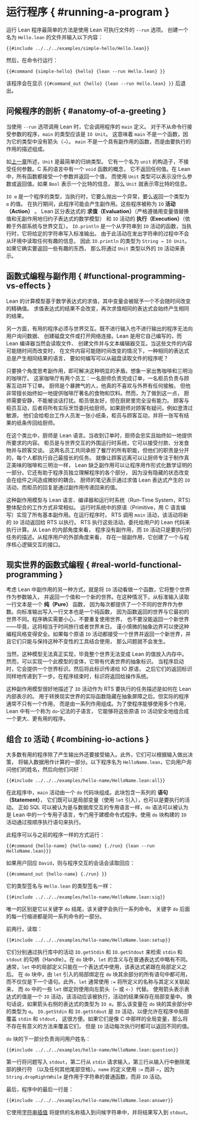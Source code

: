 <!--
# Running a Program
-->

# 运行程序 { #running-a-program }

<!--
The simplest way to run a Lean program is to use the `--run` option to the Lean executable.
Create a file called `Hello.lean` and enter the following contents:
-->

运行 Lean 程序最简单的方法是使用 Lean 可执行文件的 `--run` 选项。
创建一个名为 `Hello.lean` 的文件并输入以下内容：

```lean
{{#include ../../../examples/simple-hello/Hello.lean}}
```

<!--
Then, from the command line, run:
-->

然后，在命令行运行：

```
{{#command {simple-hello} {hello} {lean --run Hello.lean} }}
```

<!--
The program displays `{{#command_out {hello} {lean --run Hello.lean} }}` and exits.
-->

该程序会在显示 `{{#command_out {hello} {lean --run Hello.lean} }}` 后退出。

<!--
## Anatomy of a Greeting
-->

## 问候程序的剖析 { #anatomy-of-a-greeting }

<!--
When Lean is invoked with the `--run` option, it invokes the program's `main` definition.
In programs that do not take command-line arguments, `main` should have type `IO Unit`.
This means that `main` is not a function, because there are no arrows (`→`) in its type.
Instead of being a function that has side effects, `main` consists of a description of effects to be carried out.
-->

当使用 `--run` 选项调用 Lean 时，它会调用程序的 `main` 定义。
对于不从命令行接受参数的程序，`main` 的类型应该是 `IO Unit`。
这意味着 `main` 不是一个函数，因为它的类型中没有箭头（`→`）。
`main` 不是一个具有副作用的函数，而是由要执行的作用的描述组成。

<!--
As discussed in [the preceding chapter](../getting-to-know/polymorphism.md), `Unit` is the simplest inductive type.
It has a single constructor called `unit` that takes no arguments.
Languages in the C tradition have a notion of a `void` function that does not return any value at all.
In Lean, all functions take an argument and return a value, and the lack of interesting arguments or return values can be signaled by using the `Unit` type instead.
If `Bool` represents a single bit of information, `Unit` represents zero bits of information.
-->

如[上一章](../getting-to-know/polymorphism.md)所述，`Unit` 是最简单的归纳类型。
它有一个名为 `unit` 的构造子，不接受任何参数。C 系的语言中有一个 `void` 函数的概念，
它不返回任何值。在 Lean 中，所有函数都接受一个参数并返回一个值，
而使用 `Unit` 类型可以表示没什么参数或返回值。如果 `Bool` 表示一个比特的信息，
那么 `Unit` 就表示零比特的信息。

<!--
`IO α` is the type of a program that, when executed, will either throw an exception or return a value of type `α`.
During execution, this program may have side effects.
These programs are referred to as `IO` _actions_.
Lean distinguishes between _evaluation_ of expressions, which strictly adheres to the mathematical model of substitution of values for variables and reduction of sub-expressions without side effects, and _execution_ of `IO` actions, which rely on an external system to interact with the world.
`IO.println` is a function from strings to `IO` actions that, when executed, write the given string to standard output.
Because this action doesn't read any interesting information from the environment in the process of emitting the string, `IO.println` has type `String → IO Unit`.
If it did return something interesting, then that would be indicated by the `IO` action having a type other than `Unit`.
-->

`IO α` 是一个程序的类型，当执行时，它要么抛出一个异常，要么返回一个类型为 `α` 的值。
在执行期间，此程序可能会产生副作用。这些程序被称为 `IO` **活动（Action）** 。
Lean 区分表达式的 **求值（Evaluation）**（严格遵循用变量值替换值和无副作用地归约子表达式的数学模型）
和 `IO` 活动的 **执行（Execution）**（依赖于外部系统与世界交互）。
`IO.println` 是一个从字符串到 `IO` 活动的函数，当执行时，它将给定的字符串写入标准输出。
由于此活动在发出字符串的过程中不会从环境中读取任何有趣的信息，
因此 `IO.println` 的类型为 `String → IO Unit`。如果它确实要返回一些有趣的东西，
那么将通过 `Unit` 类型以外的 `IO` 活动来表示。

<!--
## Functional Programming vs Effects
-->

## 函数式编程与副作用 { #functional-programming-vs-effects }

<!--
Lean's model of computation is based on the evaluation of mathematical expressions, in which variables are given exactly one value that does not change over time.
The result of evaluating an expression does not change, and evaluating the same expression again will always yield the same result.
-->

Lean 的计算模型基于数学表达式的求值，其中变量会被赋予一个不会随时间改变的精确值。
求值表达式的结果不会改变，再次求值相同的表达式会始终产生相同的结果。

<!--
On the other hand, useful programs must interact with the world.
A program that performs neither input nor output can't ask a user for data, create files on disk, or open network connections.
Lean is written in itself, and the Lean compiler certainly reads files, creates files, and interacts with text editors.
How can a language in which the same expression always yields the same result support programs that read files from disk, when the contents of these files might change over time?
-->

另一方面，有用的程序必须与世界交互。既不进行输入也不进行输出的程序无法向用户询问数据、
创建磁盘文件或打开网络连接。Lean 是用它自己编写的，而 Lean 编译器当然会读取文件、
创建文件并与文本编辑器交互。当这些文件的内容可能随时间而改变时，
在文件内容可能随时间改变的情况下，一种相同的表达式总是产生相同结果的语言，
要如何编写可以从磁盘读取文件的程序呢？

<!--
This apparent contradiction can be resolved by thinking a bit differently about side effects.
Imagine a café that sells coffee and sandwiches.
This café has two employees: a cook who fulfills orders, and a worker at the counter who interacts with customers and places order slips.
The cook is a surly person, who really prefers not to have any contact with the world outside, but who is very good at consistently delivering the food and drinks that the café is known for.
In order to do this, however, the cook needs peace and quiet, and can't be disturbed with conversation.
The counter worker is friendly, but completely incompetent in the kitchen.
Customers interact with the counter worker, who delegates all actual cooking to the cook.
If the cook has a question for a customer, such as clarifying an allergy, they send a little note to the counter worker, who interacts with the customer and passes a note back to the cook with the result.
-->

只要换个角度思考副作用，即可解决这种明显的矛盾。想象一家出售咖啡和三明治的咖啡厅。
这家咖啡厅有两个员工：一名厨师负责完成订单，一名柜员负责与顾客互动并下订单。
厨师是个暴脾气的人，他真的不喜欢与外界有任何接触，
但他非常擅长始终如一地提供咖啡厅著名的食物和饮料。然而，为了做到这一点，
厨师需要安静，不能被谈话打扰。柜员很友好，但在厨房里完全没有能力。
顾客与柜员互动，后者将所有实际烹饪委托给厨师。如果厨师对顾客有疑问，例如澄清过敏源，
他们会给柜台工作人员发一张小纸条，柜员与顾客互动，并将一张写有结果的纸条传回给厨师。

<!--
In this analogy, the cook is the Lean language.
When provided with an order, the cook faithfully and consistently delivers what is requested.
The counter worker is the surrounding run-time system that interacts with the world and can accept payments, dispense food, and have conversations with customers.
Working together, the two employees serve all the functions of the restaurant, but their responsibilities are divided, with each performing the tasks that they're best at.
Just as keeping customers away allows the cook to focus on making truly excellent coffee and sandwiches, Lean's lack of side effects allows programs to be used as part of formal mathematical proofs.
It also helps programmers understand the parts of the program in isolation from each other, because there are no hidden state changes that create subtle coupling between components.
The cook's notes represent `IO` actions that are produced by evaluating Lean expressions, and the counter worker's replies are the values that are passed back from effects.
-->

在这个类比中，厨师是 Lean 语言。当收到订单时，厨师会忠实且始终如一地提供所要求的内容。
柜员是与世界交互的外围运行时系统，它可以接受付款、分发食物并与顾客交谈。
这两名员工共同承担了餐厅的所有职能，但他们的职责是分开的，每个人都执行自己最擅长的任务。
就像让顾客远离可以让厨师专注于制作真正美味的咖啡和三明治一样，
Lean 缺乏副作用可以让程序用作形式化数学证明的一部分。它还有助于程序员独立理解程序的各个部分，
因为没有隐藏的状态改变会在组件之间造成微妙的耦合。
厨师的笔记表示通过求值 Lean 表达式产生的 `IO` 活动，而柜员的回复是通过副作用传递回来的值。

<!--
This model of side effects is quite similar to how the overall aggregate of the Lean language, its compiler, and its run-time system (RTS) work.
Primitives in the run-time system, written in C, implement all the basic effects.
When running a program, the RTS invokes the `main` action, which returns new `IO` actions to the RTS for execution.
The RTS executes these actions, delegating to the user's Lean code to carry out computations.
From the internal perspective of Lean, programs are free of side effects, and `IO` actions are just descriptions of tasks to be carried out.
From the external perspective of the program's user, there is a layer of side effects that create an interface to the program's core logic.
-->

这种副作用模型与 Lean 语言、编译器和运行时系统（Run-Time System，RTS）整体配合的工作方式非常相似。
运行时系统中的原语（Primitive，用 C 语言编写）实现了所有基本副作用。在运行程序时，
RTS 调用 `main` 活动，该活动将新的 `IO` 活动返回给 RTS 以执行。
RTS 执行这些活动，委托给用户的 Lean 代码来执行计算。从 Lean 的内部角度来看，
程序没有副作用，而 `IO` 活动只是要执行的任务的描述。从程序用户的外部角度来看，
存在一层副作用，它创建了一个与程序核心逻辑交互的接口。

<!--
## Real-World Functional Programming
-->

## 现实世界的函数式编程 { #real-world-functional-programming }

<!--
The other useful way to think about side effects in Lean is by considering `IO` actions to be functions that take the entire world as an argument and return a value paired with a new world.
In this case, reading a line of text from standard input _is_ a pure function, because a different world is provided as an argument each time.
Writing a line of text to standard output is a pure function, because the world that the function returns is different from the one that it began with.
Programs do need to be careful to never re-use the world, nor to fail to return a new world—this would amount to time travel or the end of the world, after all.
Careful abstraction boundaries can make this style of programming safe.
If every primitive `IO` action accepts one world and returns a new one, and they can only be combined with tools that preserve this invariant, then the problem cannot occur.
-->

考虑 Lean 中副作用的另一种方式，就是将 `IO` 活动看做一个函数，它将整个世界作为参数输入，
并返回一个值和一个新的世界。在这种情况下，从标准输入读取一行文本是一个 **纯（Pure）** 函数，
因为每次都提供了一个不同的世界作为参数。向标准输出写入一行文本也是一个纯函数，
因为函数返回的世界与它最初的世界不同。程序确实需要小心，不要重复使用世界，
也不要没能返回一个新世界——毕竟，这将相当于时间旅行或者世界末日。
谨小慎微的抽象边界可以使这种编程风格变得安全。如果每个原语 `IO`
活动都接受一个世界并返回一个新世界，并且它们只能与保持这种不变性的工具结合使用，
那么问题就不会发生。

<!--
This model cannot be implemented.
After all, the entire universe cannot be turned into a Lean value and placed into memory.
However, it is possible to implement a variation of this model with an abstract token that stands for the world.
When the program is started, it is provided with a world token.
This token is then passed on to the IO primitives, and their returned tokens are similarly passed to the next step.
At the end of the program, the token is returned to the operating system.
-->

当然，这种模型无法真正实现，毕竟整个世界无法变成 Lean 的值放入内存中。
然而，可以实现一个此模型的变体，它带有代表世界的抽象标识。
当程序启动时，它会提供一个世界标识。然后将此标识传递给 IO 原语，
之后它们的返回标识同样地传递到下一步。在程序结束时，标识将返回给操作系统。

<!--
This model of side effects is a good description of how `IO` actions as descriptions of tasks to be carried out by the RTS are represented internally in Lean.
The actual functions that transform the real world are behind an abstraction barrier.
But real programs typically consist of a sequence of effects, rather than just one.
To enable programs to use multiple effects, there is a sub-language of Lean called `do` notation that allows these primitive `IO` actions to be safely composed into a larger, useful program.
-->

这种副作用模型很好地描述了 `IO` 活动作为 RTS 要执行的任务描述是如何在 Lean 内部表示的。
用于转换现实世界的实际函数隐藏在抽象屏障之后。但实际的程序通常不只有一个作用，
而是由一系列作用组成。为了使程序能够使用多个作用，Lean 中有一个称为 `do`-记法的子语言，
它能够将这些原语 `IO` 活动安全地组合成一个更大、更有用的程序。

<!--
## Combining `IO` Actions
-->

## 组合 `IO` 活动 { #combining-io-actions }

<!--
Most useful programs accept input in addition to producing output.
Furthermore, they may take decisions based on input, using the input data as part of a computation.
The following program, called `HelloName.lean`, asks the user for their name and then greets them:
-->

大多数有用的程序除了产生输出外还要接受输入。此外，它们可以根据输入做出决策，
将输入数据用作计算的一部分。以下程序名为 `HelloName.lean`，它向用户询问他们的姓名，然后向他们问好：

```lean
{{#include ../../../examples/hello-name/HelloName.lean:all}}
```

<!--
In this program, the `main` action consists of a `do` block.
This block contains a sequence of _statements_, which can be both local variables (introduced using `let`) and actions that are to be executed.
Just as SQL can be thought of as a special-purpose language for interacting with databases, the `do` syntax can be thought of as a special-purpose sub-language within Lean that is dedicated to modeling imperative programs.
`IO` actions that are built with a `do` block are executed by executing the statements in order.
-->

在此程序中，`main` 活动由一个 `do` 代码块组成。此块包含一系列的 **语句（Statement）**，
它们既可以是局部变量（使用 `let` 引入），也可以是要执行的活动。
正如 SQL 可以被认为是与数据库交互的专用语言一样，`do` 语法可以被认为是 Lean
中的一个专用子语言，专门用于建模命令式程序。使用 `do` 块构建的 `IO` 活动通过按顺序执行语句来执行。

<!--
This program can be run in the same manner as the prior program:
-->

此程序可以与之前的程序一样的方式运行：

```
{{#command {hello-name} {hello-name} {./run} {lean --run HelloName.lean}}}
```

<!--
If the user responds with `David`, a session of interaction with the program reads:
-->

如果用户回应 `David`，则与程序交互的会话会读取回应：

```
{{#command_out {hello-name} {./run} }}
```

<!--
The type signature line is just like the one for `Hello.lean`:
-->

它的类型签名与 `Hello.lean` 的类型签名一样：

```lean
{{#include ../../../examples/hello-name/HelloName.lean:sig}}
```

<!--
The only difference is that it ends with the keyword `do`, which initiates a sequence of commands.
Each indented line following the keyword `do` is part of the same sequence of commands.
-->

唯一的区别是它以关键字 `do` 结尾，该关键字会执行一系列命令。
关键字 `do` 后面的每一行缩进都是同一系列命令的一部分。

<!--
The first two lines, which read:
-->

前两行，读取：

```lean
{{#include ../../../examples/hello-name/HelloName.lean:setup}}
```

<!--
retrieve the `stdin` and `stdout` handles by executing the library actions `IO.getStdin` and `IO.getStdout`, respectively.
In a `do` block, `let` has a slightly different meaning than in an ordinary expression.
Ordinarily, the local definition in a `let` can be used in just one expression, which immediately follows the local definition.
In a `do` block, local bindings introduced by `let` are available in all statements in the remainder of the `do` block, rather than just the next one.
Additionally, `let` typically connects the name being defined to its definition using `:=`, while some `let` bindings in `do` use a left arrow (`←` or `<-`) instead.
Using an arrow means that the value of the expression is an `IO` action that should be executed, with the result of the action saved in the local variable.
In other words, if the expression to the right of the arrow has type `IO α`, then the variable has type `α` in the remainder of the `do` block.
`IO.getStdin` and `IO.getStdout` are `IO` actions in order to allow `stdin` and `stdout` to be locally overridden in a program, which can be convenient.
If they were global variables as in C, then there would be no meaningful way to override them, but `IO` actions can return different values each time they are executed.
-->

它们分别通过执行库中的活动 `IO.getStdin` 和 `IO.getStdout` 来检索
`stdin` 和 `stdout` 的勾柄（Handle）。在 `do` 块中，`let` 的含义与在普通表达式中略有不同。
通常，`let` 中的局部定义只能在一个表达式中使用，该表达式紧跟在局部定义之后。
在 `do` 块中，由 `let` 引入的局部绑定在 `do` 块其余部分的所有语句中都可用，
而不仅仅是下一个语句。此外，`let` 通常使用 `:=` 将所定义的名称与其定义关联起来，
而 `do` 中的一些 `let` 绑定则使用向左箭头（`←` 或 `<-`）代替。
使用箭头表示表达式的值是一个 `IO` 活动，该活动应该被执行，活动的结果保存在局部变量中。
换句话说，如果箭头右侧的表达式的类型为 `IO α`，那么该变量在 `do` 块的其余部分中的类型为 `α`。
`IO.getStdin` 和 `IO.getStdout` 是 `IO` 活动，以便允许在程序中局部覆盖 `stdin` 和 `stdout`，
这很方便。如果它们是像 C 中那样的全局变量，那么将不存在有意义的方法来覆盖它们，
但是 `IO` 活动每次执行时都可以返回不同的值。

<!--
The next part of the `do` block is responsible for asking the user for their name:
-->

`do` 块的下一部分负责询问用户姓名：

```lean
{{#include ../../../examples/hello-name/HelloName.lean:question}}
```

<!--
The first line writes the question to `stdout`, the second line requests input from `stdin`, and the third line removes the trailing newline (plus any other trailing whitespace) from the input line.
The definition of `name` uses `:=`, rather than `←`, because `String.dropRightWhile` is an ordinary function on strings, rather than an `IO` action.
-->

第一行将问题写入 `stdout`，第二行从 `stdin` 请求输入，第三行从输入行中删除尾部的换行符
（以及任何其他尾部空格）。`name` 的定义使用 `:=` 而非 `←`，因为 `String.dropRightWhile`
是作用于字符串的普通函数，而非 `IO` 活动。

<!--
Finally, the last line in the program is:
-->

最后，程序中的最后一行是：

```
{{#include ../../../examples/hello-name/HelloName.lean:answer}}
```

<!--
It uses [string interpolation](../getting-to-know/conveniences.md#string-interpolation) to insert the provided name into a greeting string, writing the result to `stdout`.
-->

它使用[字符串插值](../getting-to-know/conveniences.md#string-interpolation)
将提供的名称插入到问候字符串中，并将结果写入到 `stdout`。
